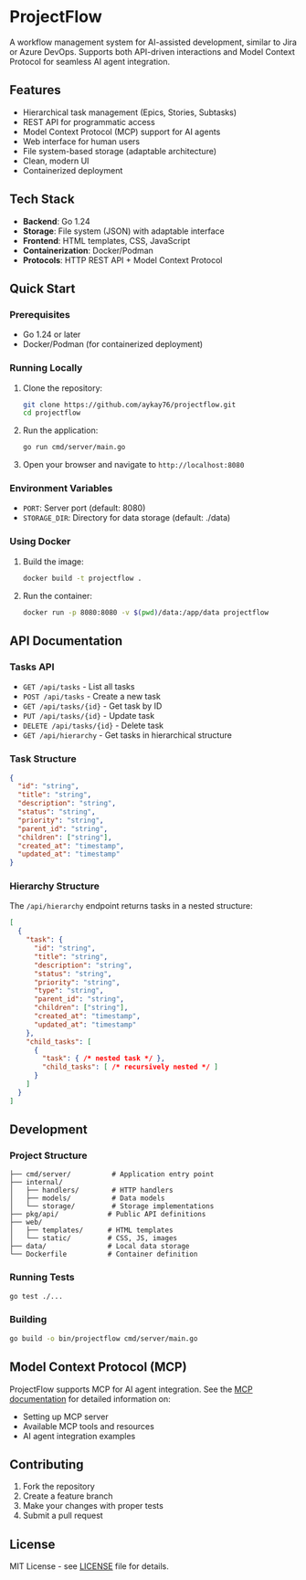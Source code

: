 # ProjectFlow

A workflow management system for AI-assisted development, similar to Jira or Azure DevOps. Supports both API-driven interactions and Model Context Protocol for seamless AI agent integration.

## Features

- Hierarchical task management (Epics, Stories, Subtasks)
- REST API for programmatic access
- Model Context Protocol (MCP) support for AI agents
- Web interface for human users
- File system-based storage (adaptable architecture)
- Clean, modern UI
- Containerized deployment

## Tech Stack

- **Backend**: Go 1.24
- **Storage**: File system (JSON) with adaptable interface
- **Frontend**: HTML templates, CSS, JavaScript
- **Containerization**: Docker/Podman
- **Protocols**: HTTP REST API + Model Context Protocol

## Quick Start

### Prerequisites

- Go 1.24 or later
- Docker/Podman (for containerized deployment)

### Running Locally

1. Clone the repository:
   ```bash
   git clone https://github.com/aykay76/projectflow.git
   cd projectflow
   ```

2. Run the application:
   ```bash
   go run cmd/server/main.go
   ```

3. Open your browser and navigate to `http://localhost:8080`

### Environment Variables

- `PORT`: Server port (default: 8080)
- `STORAGE_DIR`: Directory for data storage (default: ./data)

### Using Docker

1. Build the image:
   ```bash
   docker build -t projectflow .
   ```

2. Run the container:
   ```bash
   docker run -p 8080:8080 -v $(pwd)/data:/app/data projectflow
   ```

## API Documentation

### Tasks API

- `GET /api/tasks` - List all tasks
- `POST /api/tasks` - Create a new task
- `GET /api/tasks/{id}` - Get task by ID
- `PUT /api/tasks/{id}` - Update task
- `DELETE /api/tasks/{id}` - Delete task
- `GET /api/hierarchy` - Get tasks in hierarchical structure

### Task Structure

```json
{
  "id": "string",
  "title": "string",
  "description": "string",
  "status": "string",
  "priority": "string",
  "parent_id": "string",
  "children": ["string"],
  "created_at": "timestamp",
  "updated_at": "timestamp"
}
```

### Hierarchy Structure

The `/api/hierarchy` endpoint returns tasks in a nested structure:

```json
[
  {
    "task": {
      "id": "string",
      "title": "string",
      "description": "string",
      "status": "string",
      "priority": "string",
      "type": "string",
      "parent_id": "string",
      "children": ["string"],
      "created_at": "timestamp",
      "updated_at": "timestamp"
    },
    "child_tasks": [
      {
        "task": { /* nested task */ },
        "child_tasks": [ /* recursively nested */ ]
      }
    ]
  }
]
```

## Development

### Project Structure

```
├── cmd/server/          # Application entry point
├── internal/
│   ├── handlers/        # HTTP handlers
│   ├── models/          # Data models
│   └── storage/         # Storage implementations
├── pkg/api/            # Public API definitions
├── web/
│   ├── templates/      # HTML templates
│   └── static/         # CSS, JS, images
├── data/               # Local data storage
└── Dockerfile          # Container definition
```

### Running Tests

```bash
go test ./...
```

### Building

```bash
go build -o bin/projectflow cmd/server/main.go
```

## Model Context Protocol (MCP)

ProjectFlow supports MCP for AI agent integration. See the [MCP documentation](docs/mcp.md) for detailed information on:

- Setting up MCP server
- Available MCP tools and resources
- AI agent integration examples

## Contributing

1. Fork the repository
2. Create a feature branch
3. Make your changes with proper tests
4. Submit a pull request

## License

MIT License - see [LICENSE](LICENSE) file for details.
